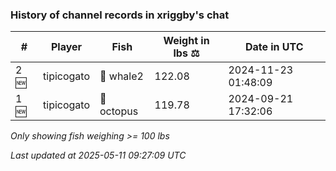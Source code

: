 ### History of channel records in xriggby's chat
| # | Player | Fish | Weight in lbs ⚖️ | Date in UTC |
|-----|------|--------|-----------|---------|
| 2 🆕 | tipicogato | 🐋 whale2 | 122.08 | 2024-11-23 01:48:09 |
| 1 🆕 | tipicogato | 🐙 octopus | 119.78 | 2024-09-21 17:32:06 |

_Only showing fish weighing >= 100 lbs_

_Last updated at 2025-05-11 09:27:09 UTC_